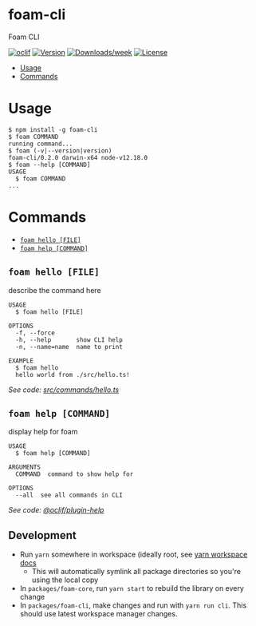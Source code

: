 foam-cli
========

Foam CLI

[![oclif](https://img.shields.io/badge/cli-oclif-brightgreen.svg)](https://oclif.io)
[![Version](https://img.shields.io/npm/v/foam-cli.svg)](https://npmjs.org/package/foam-cli)
[![Downloads/week](https://img.shields.io/npm/dw/foam-cli.svg)](https://npmjs.org/package/foam-cli)
[![License](https://img.shields.io/npm/l/foam-cli.svg)](https://github.com/foambubble/foam/blob/master/package.json)

<!-- toc -->
* [Usage](#usage)
* [Commands](#commands)
<!-- tocstop -->
# Usage
<!-- usage -->
```sh-session
$ npm install -g foam-cli
$ foam COMMAND
running command...
$ foam (-v|--version|version)
foam-cli/0.2.0 darwin-x64 node-v12.18.0
$ foam --help [COMMAND]
USAGE
  $ foam COMMAND
...
```
<!-- usagestop -->
# Commands
<!-- commands -->
* [`foam hello [FILE]`](#foam-hello-file)
* [`foam help [COMMAND]`](#foam-help-command)

## `foam hello [FILE]`

describe the command here

```
USAGE
  $ foam hello [FILE]

OPTIONS
  -f, --force
  -h, --help       show CLI help
  -n, --name=name  name to print

EXAMPLE
  $ foam hello
  hello world from ./src/hello.ts!
```

_See code: [src/commands/hello.ts](https://github.com/foambubble/foam/blob/v0.2.0/src/commands/hello.ts)_

## `foam help [COMMAND]`

display help for foam

```
USAGE
  $ foam help [COMMAND]

ARGUMENTS
  COMMAND  command to show help for

OPTIONS
  --all  see all commands in CLI
```

_See code: [@oclif/plugin-help](https://github.com/oclif/plugin-help/blob/v3.1.0/src/commands/help.ts)_
<!-- commandsstop -->

## Development

- Run `yarn` somewhere in workspace (ideally root, see [yarn workspace docs](https://classic.yarnpkg.com/en/docs/workspaces/)
  - This will automatically symlink all package directories so you're using the local copy
- In `packages/foam-core`, run `yarn start` to rebuild the library on every change
- In `packages/foam-cli`, make changes and run with `yarn run cli`. This should use latest workspace manager changes.
